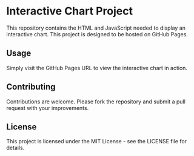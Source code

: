 # Interactive Chart Project

This repository contains the HTML and JavaScript needed to display an interactive chart. This project is designed to be hosted on GitHub Pages.

## Usage

Simply visit the GitHub Pages URL to view the interactive chart in action.

## Contributing

Contributions are welcome. Please fork the repository and submit a pull request with your improvements.

## License

This project is licensed under the MIT License - see the LICENSE file for details.
